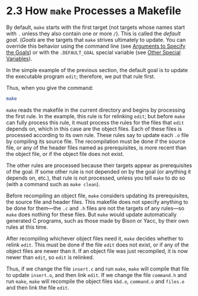# 2.3 How `make` Processes a Makefile

By default, `make` starts with the first target (not targets whose names start with `.` unless they also contain one or more `/`).
This is called the _default goal_.
(_Goals_ are the targets that `make` strives ultimately to update.
You can override this behavior using the command line (see [Arguments to Specify the Goals](./goals)) or with the `.DEFAULT_GOAL` special variable (see [Other Special Variables](./special-variables)).

In the simple example of the previous section, the default goal is to update the executable program `edit`;
therefore, we put that rule first.

Thus, when you give the command:

```bash
make
```

`make` reads the makefile in the current directory and begins by processing the first rule.
In the example, this rule is for relinking `edit`;
but before `make` can fully process this rule, it must process the rules for the files that `edit` depends on, which in this case are the object files.
Each of these files is processed according to its own rule.
These rules say to update each `.o` file by compiling its source file.
The recompilation must be done if the source file, or any of the header files named as prerequisites, is more recent than the object file, or if the object file does not exist.

The other rules are processed because their targets appear as prerequisites of the goal.
If some other rule is not depended on by the goal (or anything it depends on, etc.), that rule is not processed, unless you tell `make` to do so (with a command such as `make clean`).

Before recompiling an object file, `make` considers updating its prerequisites, the source file and header files.
This makefile does not specify anything to be done for them—the `.c` and `.h` files are not the targets of any rules—so `make` does nothing for these files.
But `make` would update automatically generated C programs, such as those made by Bison or Yacc, by their own rules at this time.

After recompiling whichever object files need it, `make` decides whether to relink `edit`.
This must be done if the file `edit` does not exist, or if any of the object files are newer than it.
If an object file was just recompiled, it is now newer than `edit`, so `edit` is relinked.

Thus, if we change the file `insert.c` and run `make`, `make` will compile that file to update `insert.o`, and then link `edit`.
If we change the file `command.h` and run `make`, `make` will recompile the object files `kbd.o`, `command.o` and `files.o` and then link the file `edit`.
